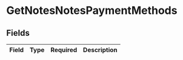 # GetNotesNotesPaymentMethods


## Fields

| Field       | Type        | Required    | Description |
| ----------- | ----------- | ----------- | ----------- |